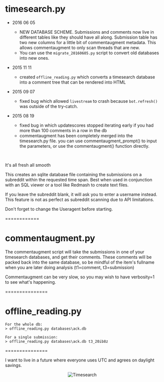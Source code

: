 timesearch.py
=============

- 2016 06 05
    - NEW DATABASE SCHEME. Submissions and comments now live in different tables like they should have all along. Submission table has two new columns for a little bit of commentaugment metadata. This allows commentaugment to only scan threads that are new.
    - You can use the `migrate_20160605.py` script to convert old databases into new ones.

- 2015 11 11
    - created `offline_reading.py` which converts a timesearch database into a comment tree that can be rendered into HTML

- 2015 09 07
    - fixed bug which allowed `livestream` to crash because `bot.refresh()` was outside of the try-catch.

- 2015 08 19
    - fixed bug in which updatescores stopped iterating early if you had more than 100 comments in a row in the db
    - commentaugment has been completely merged into the timesearch.py file. you can use commentaugment_prompt() to input the parameters, or use the commentaugment() function directly.

&nbsp;

It's all fresh all smooth

This creates an sqlite database file containing the submissions on a subreddit within the requested time span. Best when used in conjunction with an SQL viewer or a tool like Redmash to create text files.

If you leave the subreddit blank, it will ask you to enter a username instead. This feature is not as perfect as subreddit scanning due to API limitations.

Don't forget to change the Useragent before starting.

============

commentaugment.py
==============

The commentaugment script will take the submissions in one of your timesearch databases, and get their comments. These comments will be packed back into the same database, so be mindful of the item's fullname when you are later doing analysis (t1=comment, t3=submission)

Commentaugment can be very slow, so you may wish to have verbosity=1 to see what's happening.

===============

offline_reading.py
==================

    For the whole db:
    > offline_reading.py databases\ack.db    

    For a single submission:
    > offline_reading.py databases\ack.db t3_20ib8z
 
===============

I want to live in a future where everyone uses UTC and agrees on daylight savings.

<p align="center">
    <img src="https://github.com/voussoir/reddit/blob/master/.GitImages/timesearch_logo_256.png?raw=true" alt="Timesearch"/>
</p>
